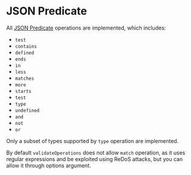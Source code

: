 # JSON Predicate

All [JSON Predicate][json-predicate] operations are implemented, which includes:
  
- `test`
- `contains`
- `defined`
- `ends`
- `in`
- `less`
- `matches`
- `more`
- `starts`
- `test`
- `type`
- `undefined`
- `and`
- `not`
- `or`

Only a subset of types supported by `type` operation are implemented.

By default `validateOperations` does not allow `match` operation, as it uses
regular expressions and be exploited using ReDoS attacks, but you can allow it
through options argument.

[json-predicate]: https://tools.ietf.org/id/draft-snell-json-test-01.html
